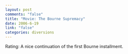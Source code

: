 ```yaml
--- 
layout: post
comments: "false"
title: "Movie: The Bourne Supremacy"
date: 2006-6-19
link: "false"
categories: diversions
---
```

Rating: A nice continuation of the first Bourne installment.
